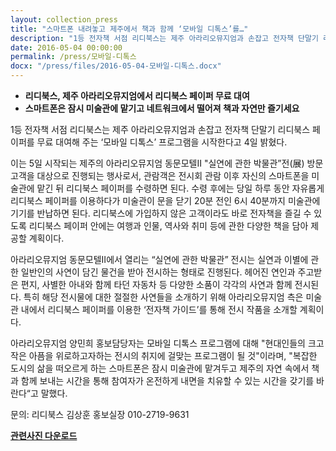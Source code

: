 ```yaml
---
layout: collection_press
title: "스마트폰 내려놓고 제주에서 책과 함께 ‘모바일 디톡스’를…"
description: "1등 전자책 서점 리디북스는 제주 아라리오뮤지엄과 손잡고 전자책 단말기 리디북스 페이퍼를 무료 대여해 주는 ‘모바일 디톡스’ 프로그램을 시작한다고 4일 밝혔다."
date: 2016-05-04 00:00:00
permalink: /press/모바일-디톡스
docx: "/press/files/2016-05-04-모바일-디톡스.docx"
---
```


* **리디북스, 제주 아라리오뮤지엄에서 리디북스 페이퍼 무료 대여**
* **스마트폰은 잠시 미술관에 맡기고 네트워크에서 떨어져 책과 자연만 즐기세요**

1등 전자책 서점 리디북스는 제주 아라리오뮤지엄과 손잡고 전자책 단말기 리디북스 페이퍼를 무료 대여해 주는 ‘모바일 디톡스’ 프로그램을 시작한다고 4일 밝혔다.

이는 5일 시작되는 제주의 아라리오뮤지엄 동문모텔Ⅱ "실연에 관한 박물관”전(展) 방문 고객을 대상으로 진행되는 행사로서, 관람객은 전시회 관람 이후 자신의 스마트폰을 미술관에 맡긴 뒤 리디북스 페이퍼를 수령하면 된다. 수령 후에는 당일 하루 동안 자유롭게 리디북스 페이퍼를 이용하다가 미술관이 문을 닫기 20분 전인 6시 40분까지 미술관에 기기를 반납하면 된다. 리디북스에 가입하지 않은 고객이라도 바로 전자책을 즐길 수 있도록 리디북스 페이퍼 안에는 여행과 인물, 역사와 취미 등에 관한 다양한 책을 담아 제공할 계획이다.

아라리오뮤지엄 동문모텔Ⅱ에서 열리는 “실연에 관한 박물관” 전시는 실연과 이별에 관한 일반인의 사연이 담긴 물건을 받아 전시하는 형태로 진행된다. 헤어진 연인과 주고받은 편지, 사별한 아내와 함께 타던 자동차 등 다양한 소품이 각각의 사연과 함께 전시된다. 특히 해당 전시물에 대한 절절한 사연들을 소개하기 위해 아라리오뮤지엄 측은 미술관 내에서 리디북스 페이퍼를 이용한 ‘전자책 가이드’를 통해 전시 작품을 소개할 계획이다.

아라리오뮤지엄 양민희 홍보담당자는 모바일 디톡스 프로그램에 대해 "현대인들의 크고 작은 아픔을 위로하고자하는 전시의 취지에 걸맞는 프로그램이 될 것"이라며, "복잡한 도시의 삶을 떠오르게 하는 스마트폰은 잠시 미술관에 맡겨두고 제주의 자연 속에서 책과 함께 보내는 시간을 통해 참여자가 온전하게 내면을 치유할 수 있는 시간을 갖기를 바란다“고 말했다.

문의:
리디북스 김상훈 홍보실장 010-2719-9631

[**관련사진 다운로드**](/press/files/2016-05-04-모바일-디톡스.zip)
